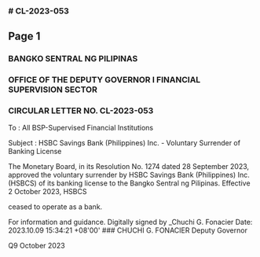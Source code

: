 ### # CL-2023-053

## Page 1

### BANGKO SENTRAL NG PILIPINAS

### OFFICE OF THE DEPUTY GOVERNOR I FINANCIAL SUPERVISION SECTOR

### CIRCULAR LETTER NO. CL-2023-053

To : All BSP-Supervised Financial Institutions

Subject : HSBC Savings Bank (Philippines) Inc. - Voluntary Surrender of Banking License

The Monetary Board, in its Resolution No. 1274 dated 28 September 2023, approved the voluntary surrender by HSBC Savings Bank (Philippines) Inc. (HSBCS) of its banking license to the Bangko Sentral ng Pilipinas. Effective 2 October 2023, HSBCS

ceased to operate as a bank.

For information and guidance. Digitally signed by _Chuchi G. Fonacier Date: 2023.10.09 15:34:21 +08'00' ### CHUCHI G. FONACIER Deputy Governor

Q9 October 2023 